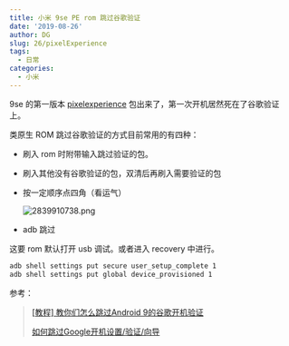 ```yaml
---
title: 小米 9se PE rom 跳过谷歌验证
date: '2019-08-26'
author: DG
slug: 26/pixelExperience
tags: 
  - 日常
categories: 
  - 小米
---
```

9se 的第一版本 [pixelexperience](https://download.pixelexperience.org/grus/) 包出来了，第一次开机居然死在了谷歌验证上。


类原生 ROM 跳过谷歌验证的方式目前常用的有四种：

  - 刷入 rom 时附带输入跳过验证的包。

  - 刷入其他没有谷歌验证的包，双清后再刷入需要验证的包

  - 按一定顺序点四角（看运气）

    ![2839910738.png](https://i.loli.net/2019/08/27/MA8slmz1ro4QSTW.png)

  - adb 跳过

  这要 rom 默认打开 usb 调试。或者进入 recovery 中进行。
  ```bash
  adb shell settings put secure user_setup_complete 1
  adb shell settings put global device_provisioned 1
  ```

参考：

> [[教程] 教你们怎么跳过Android 9的谷歌开机验证	](http://www.miui.com/thread-19316176-1-1.html)
>
> [如何跳过Google开机设置/验证/向导](https://www.himiku.com/archives/6.html)
